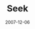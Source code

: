 ---
layout: music 
title: "Seek"
date: 2007-12-06 
description: "[Seek]"
audio: "http://s3.amazonaws.com/crossroadsaudiomessages/Seek.mp3"
audio-duration: "04:12"
src: "http://s3.amazonaws.com/crossroads-media/images/legacy/content/SeekSML.jpg"
---